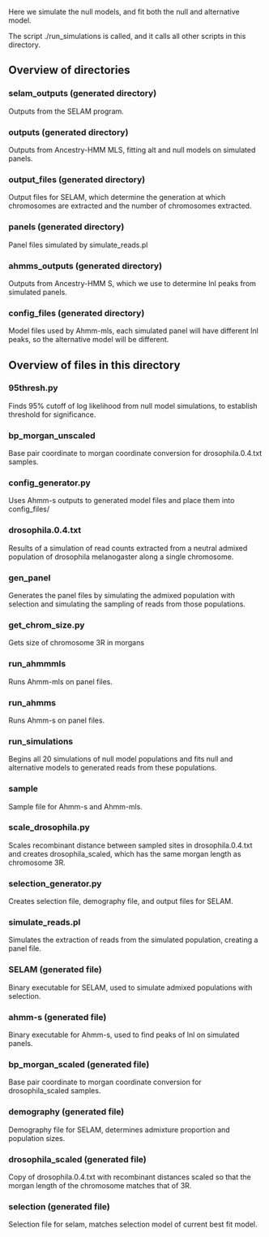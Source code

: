 Here we simulate the null models, and fit both the null and alternative model.

The script ./run_simulations is called, and it calls all other scripts in this directory.

## Overview of directories

### selam_outputs (generated directory)
Outputs from the SELAM program.

### outputs (generated directory)
Outputs from Ancestry-HMM MLS, fitting alt and null models on simulated panels.

### output_files (generated directory)
Output files for SELAM, which determine the generation at which chromosomes are extracted and the number of chromosomes extracted.

### panels (generated directory)
Panel files simulated by simulate_reads.pl

### ahmms_outputs (generated directory)
Outputs from Ancestry-HMM S, which we use to determine lnl peaks from simulated panels.

### config_files (generated directory)
Model files used by Ahmm-mls, each simulated panel will have different lnl peaks, so the alternative model will be different.

## Overview of files in this directory

### 95thresh.py
Finds 95% cutoff of log likelihood from null model simulations, to establish threshold for significance.

### bp_morgan_unscaled
Base pair coordinate to morgan coordinate conversion for drosophila.0.4.txt samples.

### config_generator.py
Uses Ahmm-s outputs to generated model files and place them into config_files/

### drosophila.0.4.txt
Results of a simulation of read counts extracted from a neutral admixed population of drosophila melanogaster along a single chromosome. 

### gen_panel
Generates the panel files by simulating the admixed population with selection and simulating the sampling of reads from those populations.

### get_chrom_size.py
Gets size of chromosome 3R in morgans

### run_ahmmmls
Runs Ahmm-mls on panel files.

### run_ahmms
Runs Ahmm-s on panel files.

### run_simulations
Begins all 20 simulations of null model populations and fits null and alternative models to generated reads from these populations. 

### sample
Sample file for Ahmm-s and Ahmm-mls.

### scale_drosophila.py
Scales recombinant distance between sampled sites in drosophila.0.4.txt and creates drosophila_scaled, which has the same morgan length as chromosome 3R.

### selection_generator.py
Creates selection file, demography file, and output files for SELAM.

### simulate_reads.pl
Simulates the extraction of reads from the simulated population, creating a panel file.

### SELAM (generated file)
Binary executable for SELAM, used to simulate admixed populations with selection.

### ahmm-s (generated file)
Binary executable for Ahmm-s, used to find peaks of lnl on simulated panels.

### bp_morgan_scaled (generated file)
Base pair coordinate to morgan coordinate conversion for drosophila_scaled samples.

### demography (generated file)
Demography file for SELAM, determines admixture proportion and population sizes. 

### drosophila_scaled (generated file)
Copy of drosophila.0.4.txt with recombinant distances scaled so that the morgan length of the chromosome matches that of 3R.

### selection (generated file)
Selection file for selam, matches selection model of current best fit model.
